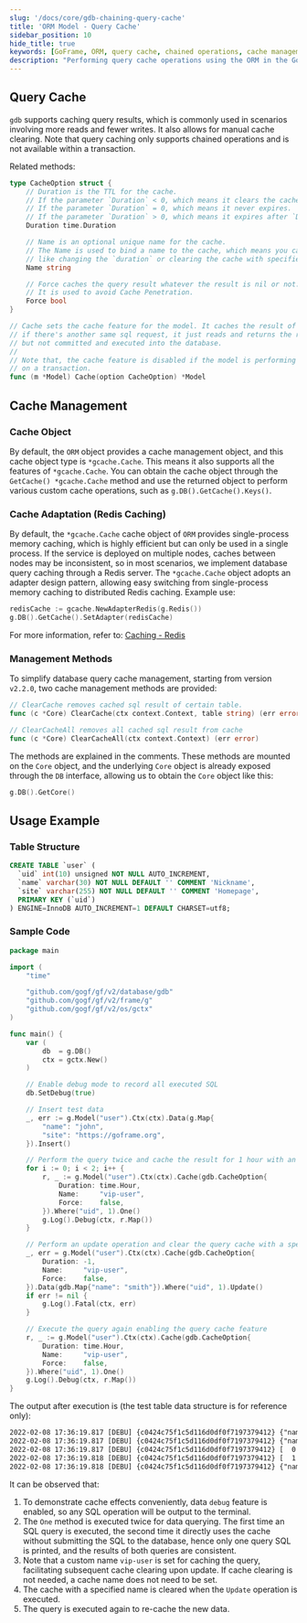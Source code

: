```yaml
---
slug: '/docs/core/gdb-chaining-query-cache'
title: 'ORM Model - Query Cache'
sidebar_position: 10
hide_title: true
keywords: [GoFrame, ORM, query cache, chained operations, cache management, Redis, database, cache clearing, cache adaptation, table structure]
description: "Performing query cache operations using the ORM in the GoFrame framework. It supports caching to optimize query results, suitable for scenarios with more reads and fewer writes. The article provides a detailed introduction to cache management and adaptation, especially how to implement distributed caching using Redis. It also provides sample code showing table structures and their caching effects, demonstrating query cache implementation and cache clearing functions."
---
```


## Query Cache

`gdb` supports caching query results, which is commonly used in scenarios involving more reads and fewer writes. It also allows for manual cache clearing. Note that query caching only supports chained operations and is not available within a transaction.

Related methods:

```go
type CacheOption struct {
    // Duration is the TTL for the cache.
    // If the parameter `Duration` < 0, which means it clears the cache with given `Name`.
    // If the parameter `Duration` = 0, which means it never expires.
    // If the parameter `Duration` > 0, which means it expires after `Duration`.
    Duration time.Duration

    // Name is an optional unique name for the cache.
    // The Name is used to bind a name to the cache, which means you can later control the cache
    // like changing the `duration` or clearing the cache with specified Name.
    Name string

    // Force caches the query result whatever the result is nil or not.
    // It is used to avoid Cache Penetration.
    Force bool
}

// Cache sets the cache feature for the model. It caches the result of the sql, which means
// if there's another same sql request, it just reads and returns the result from cache, it
// but not committed and executed into the database.
//
// Note that, the cache feature is disabled if the model is performing select statement
// on a transaction.
func (m *Model) Cache(option CacheOption) *Model
```

## Cache Management

### Cache Object

By default, the `ORM` object provides a cache management object, and this cache object type is `*gcache.Cache`. This means it also supports all the features of `*gcache.Cache`. You can obtain the cache object through the `GetCache() *gcache.Cache` method and use the returned object to perform various custom cache operations, such as `g.DB().GetCache().Keys()`.

### Cache Adaptation (Redis Caching)

By default, the `*gcache.Cache` cache object of `ORM` provides single-process memory caching, which is highly efficient but can only be used in a single process. If the service is deployed on multiple nodes, caches between nodes may be inconsistent, so in most scenarios, we implement database query caching through a Redis server. The `*gcache.Cache` object adopts an adapter design pattern, allowing easy switching from single-process memory caching to distributed Redis caching. Example use:

```go
redisCache := gcache.NewAdapterRedis(g.Redis())
g.DB().GetCache().SetAdapter(redisCache)
```

For more information, refer to: [Caching - Redis](../../缓存管理/缓存管理-Redis缓存.md)

### Management Methods

To simplify database query cache management, starting from version `v2.2.0`, two cache management methods are provided:

```go
// ClearCache removes cached sql result of certain table.
func (c *Core) ClearCache(ctx context.Context, table string) (err error)

// ClearCacheAll removes all cached sql result from cache
func (c *Core) ClearCacheAll(ctx context.Context) (err error)
```

The methods are explained in the comments. These methods are mounted on the `Core` object, and the underlying `Core` object is already exposed through the `DB` interface, allowing us to obtain the `Core` object like this:

```go
g.DB().GetCore()
```

## Usage Example

### Table Structure

```sql
CREATE TABLE `user` (
  `uid` int(10) unsigned NOT NULL AUTO_INCREMENT,
  `name` varchar(30) NOT NULL DEFAULT '' COMMENT 'Nickname',
  `site` varchar(255) NOT NULL DEFAULT '' COMMENT 'Homepage',
  PRIMARY KEY (`uid`)
) ENGINE=InnoDB AUTO_INCREMENT=1 DEFAULT CHARSET=utf8;
```

### Sample Code

```go
package main

import (
    "time"

    "github.com/gogf/gf/v2/database/gdb"
    "github.com/gogf/gf/v2/frame/g"
    "github.com/gogf/gf/v2/os/gctx"
)

func main() {
    var (
        db  = g.DB()
        ctx = gctx.New()
    )

    // Enable debug mode to record all executed SQL
    db.SetDebug(true)

    // Insert test data
    _, err := g.Model("user").Ctx(ctx).Data(g.Map{
        "name": "john",
        "site": "https://goframe.org",
    }).Insert()

    // Perform the query twice and cache the result for 1 hour with an optional cache name
    for i := 0; i < 2; i++ {
        r, _ := g.Model("user").Ctx(ctx).Cache(gdb.CacheOption{
            Duration: time.Hour,
            Name:     "vip-user",
            Force:    false,
        }).Where("uid", 1).One()
        g.Log().Debug(ctx, r.Map())
    }

    // Perform an update operation and clear the query cache with a specified name
    _, err = g.Model("user").Ctx(ctx).Cache(gdb.CacheOption{
        Duration: -1,
        Name:     "vip-user",
        Force:    false,
    }).Data(gdb.Map{"name": "smith"}).Where("uid", 1).Update()
    if err != nil {
        g.Log().Fatal(ctx, err)
    }

    // Execute the query again enabling the query cache feature
    r, _ := g.Model("user").Ctx(ctx).Cache(gdb.CacheOption{
        Duration: time.Hour,
        Name:     "vip-user",
        Force:    false,
    }).Where("uid", 1).One()
    g.Log().Debug(ctx, r.Map())
}
```

The output after execution is (the test table data structure is for reference only):

```html
2022-02-08 17:36:19.817 [DEBU] {c0424c75f1c5d116d0df0f7197379412} {"name":"john","site":"https://goframe.org","uid":1}
2022-02-08 17:36:19.817 [DEBU] {c0424c75f1c5d116d0df0f7197379412} {"name":"john","site":"https://goframe.org","uid":1}
2022-02-08 17:36:19.817 [DEBU] {c0424c75f1c5d116d0df0f7197379412} [  0 ms] [default] [rows:1  ] UPDATE `user` SET `name`='smith' WHERE `uid`=1
2022-02-08 17:36:19.818 [DEBU] {c0424c75f1c5d116d0df0f7197379412} [  1 ms] [default] [rows:1  ] SELECT * FROM `user` WHERE `uid`=1 LIMIT 1
2022-02-08 17:36:19.818 [DEBU] {c0424c75f1c5d116d0df0f7197379412} {"name":"smith","site":"https://goframe.org","uid":1}
```

It can be observed that:

1. To demonstrate cache effects conveniently, data `debug` feature is enabled, so any SQL operation will be output to the terminal.
2. The `One` method is executed twice for data querying. The first time an SQL query is executed, the second time it directly uses the cache without submitting the SQL to the database, hence only one query SQL is printed, and the results of both queries are consistent.
3. Note that a custom name `vip-user` is set for caching the query, facilitating subsequent cache clearing upon update. If cache clearing is not needed, a cache name does not need to be set.
4. The cache with a specified name is cleared when the `Update` operation is executed.
5. The query is executed again to re-cache the new data.
